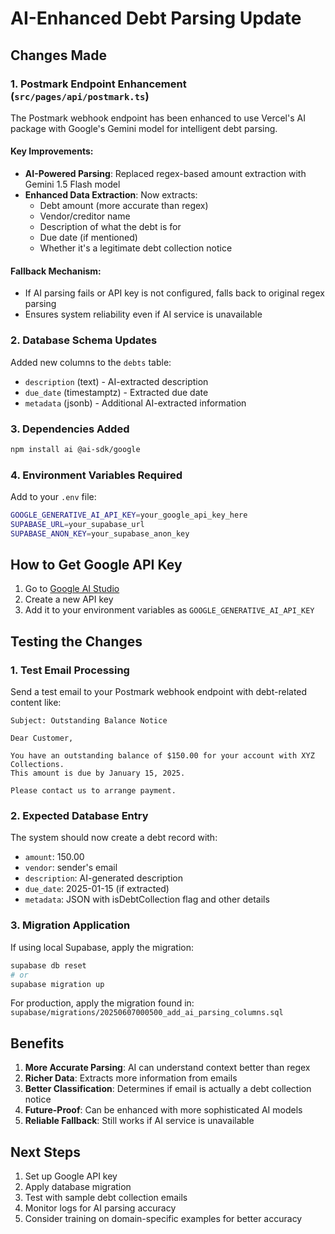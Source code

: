 # AI-Enhanced Debt Parsing Update

## Changes Made

### 1. Postmark Endpoint Enhancement (`src/pages/api/postmark.ts`)

The Postmark webhook endpoint has been enhanced to use Vercel's AI package with Google's Gemini model for intelligent debt parsing.

#### Key Improvements:
- **AI-Powered Parsing**: Replaced regex-based amount extraction with Gemini 1.5 Flash model
- **Enhanced Data Extraction**: Now extracts:
  - Debt amount (more accurate than regex)
  - Vendor/creditor name
  - Description of what the debt is for
  - Due date (if mentioned)
  - Whether it's a legitimate debt collection notice

#### Fallback Mechanism:
- If AI parsing fails or API key is not configured, falls back to original regex parsing
- Ensures system reliability even if AI service is unavailable

### 2. Database Schema Updates

Added new columns to the `debts` table:
- `description` (text) - AI-extracted description
- `due_date` (timestamptz) - Extracted due date
- `metadata` (jsonb) - Additional AI-extracted information

### 3. Dependencies Added

```bash
npm install ai @ai-sdk/google
```

### 4. Environment Variables Required

Add to your `.env` file:
```bash
GOOGLE_GENERATIVE_AI_API_KEY=your_google_api_key_here
SUPABASE_URL=your_supabase_url
SUPABASE_ANON_KEY=your_supabase_anon_key
```

## How to Get Google API Key

1. Go to [Google AI Studio](https://aistudio.google.com/)
2. Create a new API key
3. Add it to your environment variables as `GOOGLE_GENERATIVE_AI_API_KEY`

## Testing the Changes

### 1. Test Email Processing
Send a test email to your Postmark webhook endpoint with debt-related content like:
```
Subject: Outstanding Balance Notice

Dear Customer,

You have an outstanding balance of $150.00 for your account with XYZ Collections.
This amount is due by January 15, 2025.

Please contact us to arrange payment.
```

### 2. Expected Database Entry
The system should now create a debt record with:
- `amount`: 150.00
- `vendor`: sender's email
- `description`: AI-generated description
- `due_date`: 2025-01-15 (if extracted)
- `metadata`: JSON with isDebtCollection flag and other details

### 3. Migration Application
If using local Supabase, apply the migration:
```bash
supabase db reset
# or
supabase migration up
```

For production, apply the migration found in:
`supabase/migrations/20250607000500_add_ai_parsing_columns.sql`

## Benefits

1. **More Accurate Parsing**: AI can understand context better than regex
2. **Richer Data**: Extracts more information from emails
3. **Better Classification**: Determines if email is actually a debt collection notice
4. **Future-Proof**: Can be enhanced with more sophisticated AI models
5. **Reliable Fallback**: Still works if AI service is unavailable

## Next Steps

1. Set up Google API key
2. Apply database migration
3. Test with sample debt collection emails
4. Monitor logs for AI parsing accuracy
5. Consider training on domain-specific examples for better accuracy
